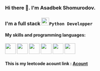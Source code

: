 ### Hi there 👋. I'm Asadbek Shomurodov.

<h3>I'm a full stack <code><img src="https://upload.wikimedia.org/wikipedia/commons/thumb/0/0a/Python.svg/768px-Python.svg.png" width="25px">Python Developper</code></h3>


<h4>My skills and programming languages: </h4>
<span><code><img src="https://cdn-icons-png.flaticon.com/512/919/919827.png" width="35px"></code><span>
<span><code><img src="https://cdn-icons-png.flaticon.com/512/5968/5968242.png" width="35px"></code><span>
<span><code><img src="https://www.freepnglogos.com/uploads/javascript-png/javascript-vector-logo-yellow-png-transparent-javascript-vector-12.png" width="35px"></code><span>
 <span><code><img src="https://cdn3.iconfinder.com/data/icons/logos-and-brands-adobe/512/267_Python-512.png" width="35px"></code><span>
 <span><code><img src="https://w7.pngwing.com/pngs/396/90/png-transparent-postgresql-database-logo-computer-icons-replication-software-developer-miscellaneous-blue-mammal-thumbnail.png" width="35px"></code><span>
<span><code><img src="https://icon-library.com/images/django-icon/django-icon-0.jpg" width="35px"></code><span>
  
  <h4> This is my leetcode acount link : <a href="https://leetcode.com/asadbek16/">Acount</a></h4>
      
